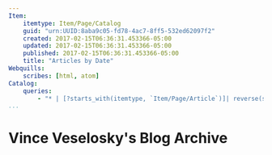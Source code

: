 ```yaml
---
Item:
    itemtype: Item/Page/Catalog
    guid: "urn:UUID:8aba9c05-fd78-4ac7-8ff5-532ed62097f2"
    created: 2017-02-15T06:36:31.453366-05:00
    updated: 2017-02-15T06:36:31.453366-05:00
    published: 2017-02-15T06:36:31.453366-05:00
    title: "Articles by Date"
Webquills:
    scribes: [html, atom]
Catalog:
    queries:
        - "* | [?starts_with(itemtype, `Item/Page/Article`)]| reverse(sort_by(@, &updated))"
...
```


# Vince Veselosky's Blog Archive

